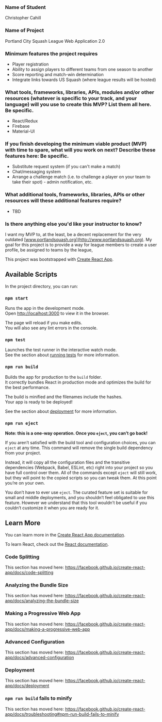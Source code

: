 ### Name of Student
Christopher Cahill
### Name of Project
Portland City Squash League Web Application 2.0
### Minimum features the project requires
* Player registration
* Ability to assign players to different teams from one season to another
* Score reporting and match-win determination
* Integrate links towards US Squash (where league results will be hosted)

### What tools, frameworks, libraries, APIs, modules and/or other resources (whatever is specific to your track, and your language) will you use to create this MVP? List them all here. Be specific.
* React/Redux
* Firebase
* Material-UI


### If you finish developing the minimum viable product (MVP) with time to spare, what will you work on next? Describe these features here: Be specific.
* Substitute request system (if you can't make a match)
* Chat/messaging system
* Arrange a challenge match (i.e. to challenge a player on your team to take their spot) - admin notification, etc.

### What additional tools, frameworks, libraries, APIs or other resources will these additional features require?
* TBD

### Is there anything else you'd like your instructor to know?
I want my MVP to, at the least, be a decent replacement for the very outdated [www.portlandsquash.org](http://www.portlandsquash.org). My goal for this project is to provide a way for league members to create a user profile, be assigned to teams by the league,




This project was bootstrapped with [Create React App](https://github.com/facebook/create-react-app).






## Available Scripts

In the project directory, you can run:

### `npm start`

Runs the app in the development mode.<br>
Open [http://localhost:3000](http://localhost:3000) to view it in the browser.

The page will reload if you make edits.<br>
You will also see any lint errors in the console.

### `npm test`

Launches the test runner in the interactive watch mode.<br>
See the section about [running tests](https://facebook.github.io/create-react-app/docs/running-tests) for more information.

### `npm run build`

Builds the app for production to the `build` folder.<br>
It correctly bundles React in production mode and optimizes the build for the best performance.

The build is minified and the filenames include the hashes.<br>
Your app is ready to be deployed!

See the section about [deployment](https://facebook.github.io/create-react-app/docs/deployment) for more information.

### `npm run eject`

**Note: this is a one-way operation. Once you `eject`, you can’t go back!**

If you aren’t satisfied with the build tool and configuration choices, you can `eject` at any time. This command will remove the single build dependency from your project.

Instead, it will copy all the configuration files and the transitive dependencies (Webpack, Babel, ESLint, etc) right into your project so you have full control over them. All of the commands except `eject` will still work, but they will point to the copied scripts so you can tweak them. At this point you’re on your own.

You don’t have to ever use `eject`. The curated feature set is suitable for small and middle deployments, and you shouldn’t feel obligated to use this feature. However we understand that this tool wouldn’t be useful if you couldn’t customize it when you are ready for it.

## Learn More

You can learn more in the [Create React App documentation](https://facebook.github.io/create-react-app/docs/getting-started).

To learn React, check out the [React documentation](https://reactjs.org/).

### Code Splitting

This section has moved here: https://facebook.github.io/create-react-app/docs/code-splitting

### Analyzing the Bundle Size

This section has moved here: https://facebook.github.io/create-react-app/docs/analyzing-the-bundle-size

### Making a Progressive Web App

This section has moved here: https://facebook.github.io/create-react-app/docs/making-a-progressive-web-app

### Advanced Configuration

This section has moved here: https://facebook.github.io/create-react-app/docs/advanced-configuration

### Deployment

This section has moved here: https://facebook.github.io/create-react-app/docs/deployment

### `npm run build` fails to minify

This section has moved here: https://facebook.github.io/create-react-app/docs/troubleshooting#npm-run-build-fails-to-minify
